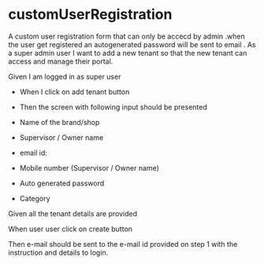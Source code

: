 # customUserRegistration
A custom user registration form that can only be accecd by admin .when the user get registered an autogenerated password will be sent to email .
As a super admin user I want to add a new tenant so that the new tenant can access and manage their portal. 

 

Given I am logged in as super user

 - When I click on add tenant button 

 - Then the screen with following input should be presented

-  Name of the brand/shop 

 - Supervisor / Owner name

 - email id: 

 - Mobile number (Supervisor / Owner name)

 - Auto generated password

 - Category

 

Given all the tenant details are provided

When user user click on create button

Then e-mail should be sent to the e-mail id provided on step 1 with the instruction and details to login.
